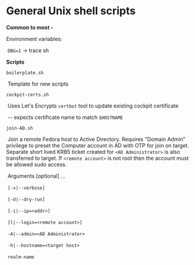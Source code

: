 # General Unix shell scripts

**Common to most -**

Environment variables:

​	`DBG=1` -> trace sh

**Scripts**

`boilerplate.sh`

​	Template for new scripts

`cockpit-certs.sh`

​	Uses Let's Encrypts `certbot` tool to update existing cockpit certificate

​	-- expects certificate name to match `$HOSTNAME`

`join-AD.sh`

​	Join a remote Fedora host to Active Directory.  Requires "Domain Admin" privilege to preset the Computer account in AD with OTP for join on target.  Separate short lived KRB5 ticket created for `<AD Administrator>` is also transferred to target.  If  `<remote account>` is not root then the account must be allowed sudo access.

​	Arguments [optional] ...

​	`[-v|--verbose]`

​	`[-d|--dry-run]`

​	`[-i|--ip=<addr>]`

​	`[l|--login=<remote account>]`

​	`-A|--admin=<AD Administrator>` 

​	`-h|--hostname=<target host>` 

​	`realm-name`

